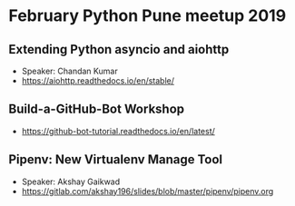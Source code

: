 # February Python Pune meetup 2019
## Extending Python asyncio and aiohttp
  * Speaker: Chandan Kumar
  * https://aiohttp.readthedocs.io/en/stable/
## Build-a-GitHub-Bot Workshop
  * https://github-bot-tutorial.readthedocs.io/en/latest/
## Pipenv: New Virtualenv Manage Tool
  * Speaker: Akshay Gaikwad
  * https://gitlab.com/akshay196/slides/blob/master/pipenv/pipenv.org

